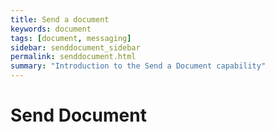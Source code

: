 ```yaml
---
title: Send a document
keywords: document
tags: [document, messaging]
sidebar: senddocument_sidebar
permalink: senddocument.html
summary: "Introduction to the Send a Document capability"
---
```


# Send Document #


